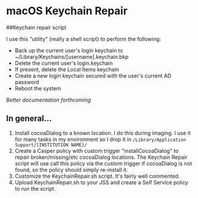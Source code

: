 # macOS Keychain Repair
##Keychain repair script

I use this "utility" (really a shell script) to perform the following:

- Back up the current user's login keychain to ~/Library/Keychains/[username].keychain.bkp
- Delete the current user's login.keychain
- If present, delete the Local Items keychain
- Create a new login keychain secured with the user's current AD password
- Reboot the system

*Better documentation forthcoming*

## In general...

1. Install cocoaDialog to a known location. I do this during imaging. I use it for many tasks in my environment so I drop it in `/Library/Application Support/[INSTITUTION NAME]/`
3. Create a Casper policy with custom trigger "installCocoaDialog" to repair broken/missing/etc cocoaDialog locations. The Keychain Repair script will use call this policy via the custom trigger if cocoaDialog is not found, so the policy should simply re-install it.
5. Customize the KeychainRepair.sh script. It's fairly well commented.
6. Upload KeychainRepair.sh to your JSS and create a Self Service policy to run the script.
